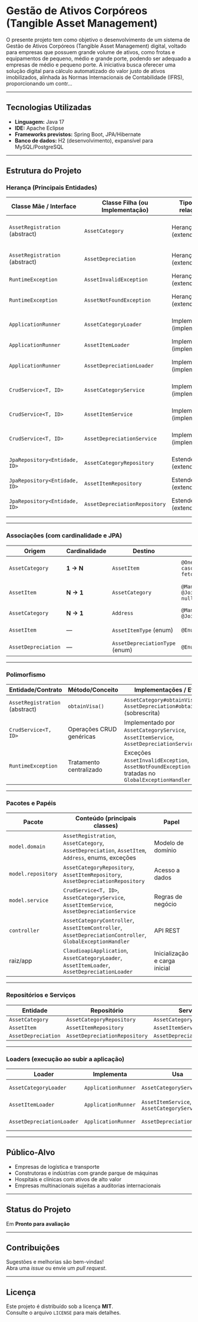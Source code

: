 # Gestão de Ativos Corpóreos (Tangible Asset Management)

O presente projeto tem como objetivo o desenvolvimento de um sistema de Gestão de Ativos Corpóreos (Tangible Asset Management) digital, voltado para empresas que possuem grande volume de ativos, como frotas e equipamentos de pequeno, médio e grande porte, podendo ser adequado a empresas de médio e pequeno porte. A iniciativa busca oferecer uma solução digital para cálculo automatizado do valor justo de ativos imobilizados, alinhada às Normas Internacionais de Contabilidade (IFRS), proporcionando um contr...

---

## Tecnologias Utilizadas

- **Linguagem:** Java 17  
- **IDE:** Apache Eclipse  
- **Frameworks previstos:** Spring Boot, JPA/Hibernate  
- **Banco de dados:** H2 (desenvolvimento), expansível para MySQL/PostgreSQL  

---

## Estrutura do Projeto

### Herança (Principais Entidades)

| Classe Mãe / Interface | Classe Filha (ou Implementação) | Tipo de relação | Descrição |
|---|---|---|---|
| `AssetRegistration` (abstract) | `AssetCategory` | Herança (extends) | Categoria de ativos (ex.: frota, grupo de equipamentos) |
| `AssetRegistration` (abstract) | `AssetDepreciation` | Herança (extends) | Regras de depreciação do ativo |
| `RuntimeException` | `AssetInvalidException` | Herança (extends) | Exceção para ativo inválido |
| `RuntimeException` | `AssetNotFoundException` | Herança (extends) | Exceção para ativo não encontrado |
| `ApplicationRunner` | `AssetCategoryLoader` | Implementa (implements) | Loader inicial para categorias |
| `ApplicationRunner` | `AssetItemLoader` | Implementa (implements) | Loader inicial para itens |
| `ApplicationRunner` | `AssetDepreciationLoader` | Implementa (implements) | Loader inicial para depreciação |
| `CrudService<T, ID>` | `AssetCategoryService` | Implementa (implements) | Serviço de regras para categorias |
| `CrudService<T, ID>` | `AssetItemService` | Implementa (implements) | Serviço de regras para itens |
| `CrudService<T, ID>` | `AssetDepreciationService` | Implementa (implements) | Serviço de regras para depreciação |
| `JpaRepository<Entidade, ID>` | `AssetCategoryRepository` | Estende (extends) | Repositório JPA de categorias |
| `JpaRepository<Entidade, ID>` | `AssetItemRepository` | Estende (extends) | Repositório JPA de itens |
| `JpaRepository<Entidade, ID>` | `AssetDepreciationRepository` | Estende (extends) | Repositório JPA de depreciações |

---

### Associações (com cardinalidade e JPA)

| Origem | Cardinalidade | Destino | JPA principal | Observações |
|---|---|---|---|---|
| `AssetCategory` | **1 → N** | `AssetItem` | `@OneToMany(mappedBy="assetCategory", cascade=ALL, orphanRemoval=true, fetch=LAZY)` | Coleção de itens por categoria |
| `AssetItem` | **N → 1** | `AssetCategory` | `@ManyToOne(fetch=EAGER) @JoinColumn(name="assetcategory_id", nullable=false)` | Item pertence a 1 categoria |
| `AssetCategory` | **N → 1** | `Address` | `@ManyToOne(cascade=ALL) @JoinColumn(name="address_id")` | Associação de endereço |
| `AssetItem` | — | `AssetItemType` (enum) | `@Enumerated(EnumType.STRING)` | Tipagem do item |
| `AssetDepreciation` | — | `AssetDepreciationType` (enum) | `@Enumerated(EnumType.STRING)` | Tipo de depreciação |

---

### Polimorfismo

| Entidade/Contrato | Método/Conceito | Implementações / Efeito |
|---|---|---|
| `AssetRegistration` (abstract) | `obtainVisa()` | `AssetCategory#obtainVisa()` / `AssetDepreciation#obtainVisa()` (sobrescrita) |
| `CrudService<T, ID>` | Operações CRUD genéricas | Implementado por `AssetCategoryService`, `AssetItemService`, `AssetDepreciationService` |
| `RuntimeException` | Tratamento centralizado | Exceções `AssetInvalidException`, `AssetNotFoundException` tratadas no `GlobalExceptionHandler` |

---

### Pacotes e Papéis

| Pacote | Conteúdo (principais classes) | Papel |
|---|---|---|
| `model.domain` | `AssetRegistration`, `AssetCategory`, `AssetDepreciation`, `AssetItem`, `Address`, enums, exceções | Modelo de domínio |
| `model.repository` | `AssetCategoryRepository`, `AssetItemRepository`, `AssetDepreciationRepository` | Acesso a dados |
| `model.service` | `CrudService<T, ID>`, `AssetCategoryService`, `AssetItemService`, `AssetDepreciationService` | Regras de negócio |
| `controller` | `AssetCategoryController`, `AssetItemController`, `AssetDepreciationController`, `GlobalExceptionHandler` | API REST |
| raiz/app | `ClaudioapiApplication`, `AssetCategoryLoader`, `AssetItemLoader`, `AssetDepreciationLoader` | Inicialização e carga inicial |

---

### Repositórios e Serviços

| Entidade | Repositório | Serviço |
|---|---|---|
| `AssetCategory` | `AssetCategoryRepository` | `AssetCategoryService` |
| `AssetItem` | `AssetItemRepository` | `AssetItemService` |
| `AssetDepreciation` | `AssetDepreciationRepository` | `AssetDepreciationService` |

---

### Loaders (execução ao subir a aplicação)

| Loader | Implementa | Usa | Função |
|---|---|---|---|
| `AssetCategoryLoader` | `ApplicationRunner` | `AssetCategoryService` | Popular categorias |
| `AssetItemLoader` | `ApplicationRunner` | `AssetItemService`, `AssetCategoryService` | Popular itens vinculados |
| `AssetDepreciationLoader` | `ApplicationRunner` | `AssetDepreciationService` | Popular depreciações |

---

## Público-Alvo

- Empresas de logística e transporte  
- Construtoras e indústrias com grande parque de máquinas  
- Hospitais e clínicas com ativos de alto valor  
- Empresas multinacionais sujeitas a auditorias internacionais  

---

## Status do Projeto

Em **Pronto para avaliação**

---

## Contribuições

Sugestões e melhorias são bem-vindas!  
Abra uma *issue* ou envie um *pull request*.

---

## Licença

Este projeto é distribuído sob a licença **MIT**.  
Consulte o arquivo `LICENSE` para mais detalhes.  
